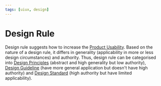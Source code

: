 ```yaml
---
tags: [uiux, design]
---
```


# Design Rule

Design rule suggests how to increase the [Product Usability](202303242139.md).
Based on the nature of a design rule, it differs in generality (applicability in
more or less design circumstances) and authority. Thus, design rule can be
categorised into [Design Principles](202304081741.md) (abstract and high
generality but low authority), [Design Guideline](202305151516.md) (have more
general application but doesn't have high authority) and [Design Standard](202305151526.md)
(high authority but have limited applicability).
